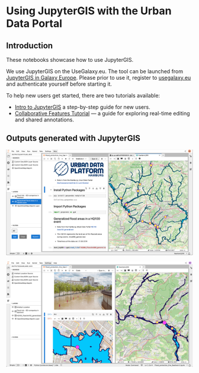 # Using JupyterGIS with the Urban Data Portal

## Introduction

These notebooks showcase how to use JupyterGIS.

We use JupyterGIS on the UseGalaxy.eu. The tool can be launched from [JupyterGIS in Galaxy Europe](https://usegalaxy.eu/root?tool_id=interactive_tool_jupytergis_notebook). Please prior to use it, register to [usegalaxy.eu](https://usegalaxy.eu/login/start) and authenticate yourself before starting it.

To help new users get started, there are two tutorials available:
- [Intro to JupyterGIS](https://jupytergis.readthedocs.io/en/latest/user_guide/tutorials/01-intro/index.html) a step-by-step guide for new users.
- [Collaborative Features Tutorial](https://training.galaxyproject.org/training-material/topics/climate/tutorials/jupytergis_collaboration/tutorial.html) — a guide for exploring real-time editing and shared annotations. 


## Outputs generated with JupyterGIS

![Hamburg Urban Data Poral for flood analysis](static/Jupyter_notebook_with_jqgis.png)

![Floods in Saarland, Germany.](static/flood_in_saarland_with_jqgis.png)
